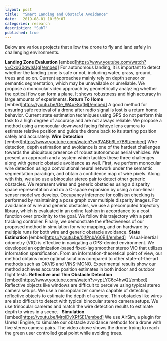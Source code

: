 ```yaml
---
layout: post
title:  "Smart Landing and Obstacle Avoidance"
date:   2019-08-01 10:50:07
categories: research
description: "SubT"
published: true
---
```


Below are various projects that allow the drone to fly and land safely in challenging environments. 

<strong>Landing Zone Evaluation</strong> [embed]https://www.youtube.com/watch?v=CxoG0qwIsUg[/embed] For autonomous landing, it is important to detect whether the landing zone is safe or not, including water, grass, ground, trees and so on. Current approaches mainly rely on depth sensor or semantic segmentation, which may be unavailable or unreliable. We propose a monocular video approach by geometrically analyzing whether the optical flow can form a plane. It shows robustness and high accuracy in large amounts of experiments. <strong>Return To Home</strong> [embed]https://youtu.be/Ge_W4uE8qfM[/embed] A good method for ensuring safe retrieval of a drone after radio signal is lost is a return home behavior. Current state estimation techniques using GPS do not perform this task to a high degree of accuracy and are not always reliable. We propose a method using a monocular downward facing fisheye lens camera to estimate relative position and guide the drone back to its starting position safely and accurately. <strong>Wire Detection</strong> [embed]https://www.youtube.com/watch?v=9VABb6Lc7B8[/embed] Wire detection, depth estimation and avoidance is one of the hardest challenges towards the ubiquitous presence of robust autonomous aerial vehicles. We present an approach and a system which tackles these three challenges along with generic obstacle avoidance as well. First, we perform monocular wire detection using a convolutional neural network under the semantic segmentation paradigm, and obtain a confidence map of wire pixels. Along with this, we also use a binocular stereo pair to detect other generic obstacles. We represent wires and generic obstacles using a disparity space representation and do a C-space expansion by using a non-linear sensor model we develop. Occupancy inference for collision checking is performed by maintaining a pose graph over multiple disparity images. For avoidance of wire and generic obstacles, we use a precomputed trajectory library, which is evaluated in an online fashion in accordance to a cost function over proximity to the goal. We follow this trajectory with a path tracking controller. Finally, we demonstrate the effectiveness of our proposed method in simulation for wire mapping, and on hardware by multiple runs for both wire and generic obstacle avoidance. <strong>State Estimation</strong> [embed]https://youtu.be/0ifPnbA60BI[/embed] <strong> </strong> Visual-inertial odometry (VIO) is effective in navigating a GPS-denied environment. We developed an optimization-based fixed-lag smoother stereo VIO that utilizes information sparsification. From an information-theoretical point of view, our method obtains more optimal solutions compared to other state-of-the-art methods such as OKVIS and VINS-MONO. Experimental results show our method achieves accurate position estimates in both indoor and outdoor flight tests. <strong>Reflective and Thin Obstacle Detection</strong> [embed]https://www.youtube.com/watch?v=ypLYC6c4hwQ[/embed] Reflective objects like windows are difficult to perceive using typical stereo camera setups. We use a micropolarizer camera capable of detecting reflective objects to estimate the depth of a scene. Thin obstacles like wires are also difficult to detect with typical binocular stereo camera setups. We use trinocular cameras and match the wire detection results to estimate depth to wires in a scene. &nbsp; <strong>Simulation</strong> [embed]https://youtu.be/MroiDvXRfSE[/embed] We use AirSim, a plugin for Unreal Engine, to simulate our obstacle avoidance methods for a drone with five stereo camera pairs. The video above shows the drone trying to reach the green user controlled goal point while avoiding trees.